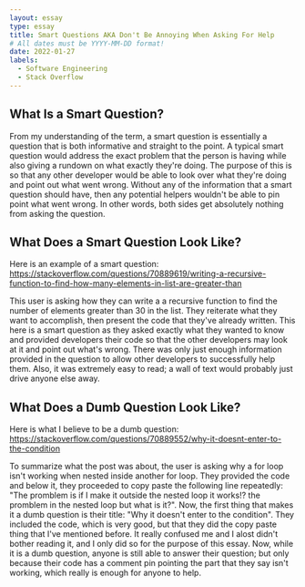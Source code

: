 ```yaml
---
layout: essay
type: essay
title: Smart Questions AKA Don't Be Annoying When Asking For Help
# All dates must be YYYY-MM-DD format!
date: 2022-01-27
labels:
  - Software Engineering
  - Stack Overflow
---
```

## What Is a Smart Question?

From my understanding of the term, a smart question is essentially a question that is both informative and straight to the point. A typical smart question would address the exact problem that the person is having while also giving a rundown on what exactly they're doing. The purpose of this is so that any other developer would be able to look over what they're doing and point out what went wrong. Without any of the information that a smart question should have, then any potential helpers wouldn't be able to pin point what went wrong. In other words, both sides get absolutely nothing from asking the question.

## What Does a Smart Question Look Like?

Here is an example of a smart question: https://stackoverflow.com/questions/70889619/writing-a-recursive-function-to-find-how-many-elements-in-list-are-greater-than

This user is asking how they can write a a recursive function to find the number of elements greater than 30 in the list. They reiterate what they want to accomplish, then present the code that they've already written. This here is a smart question as they asked exactly what they wanted to know and provided developers their code so that the other developers may look at it and point out what's wrong. There was only just enough information provided in the question to allow other developers to successfully help them. Also, it was extremely easy to read; a wall of text would probably just drive anyone else away.

## What Does a Dumb Question Look Like?

Here is what I believe to be a dumb question: https://stackoverflow.com/questions/70889552/why-it-doesnt-enter-to-the-condition

To summarize what the post was about, the user is asking why a for loop isn't working when nested inside another for loop. They provided the code and below it, they proceeded to copy paste the following line repeatedly: "The promblem is if I make it outside the nested loop it works!? the promblem in the nested loop but what is it?". Now, the first thing that makes it a dumb question is their title: "Why it doesn't enter to the condition". They included the code, which is very good, but that they did the copy paste thing that I've mentioned before. It really confused me and I alost didn't bother reading it, and I only did so for the purpose of this essay. Now, while it is a dumb question, anyone is still able to answer their question; but only because their code has a comment pin pointing the part that they say isn't working, which really is enough for anyone to help.
